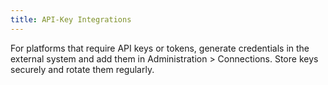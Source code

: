 ```yaml
---
title: API-Key Integrations
---
```


For platforms that require API keys or tokens, generate credentials in the external system and add them in Administration > Connections. Store keys securely and rotate them regularly.


